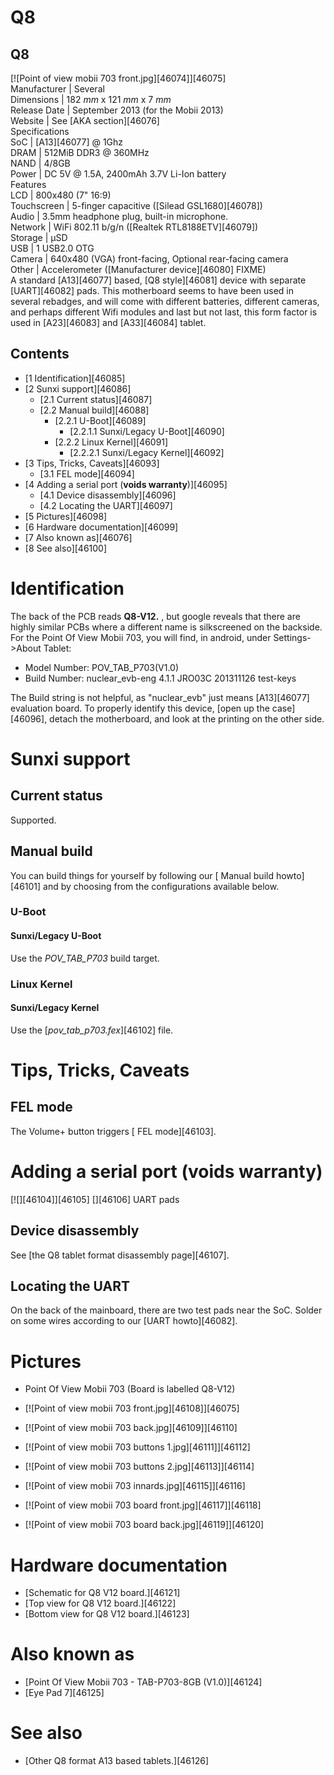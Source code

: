 # Q8
Q8  
---  
[![Point of view mobii 703 front.jpg][46074]][46075]  
Manufacturer |  Several   
Dimensions |  182 _mm_ x 121 _mm_ x 7 _mm_  
Release Date |  September 2013 (for the Mobii 2013)   
Website |  See [AKA section][46076]  
Specifications   
SoC |  [A13][46077] @ 1Ghz   
DRAM |  512MiB DDR3 @ 360MHz   
NAND |  4/8GB   
Power |  DC 5V @ 1.5A, 2400mAh 3.7V Li-Ion battery   
Features   
LCD |  800x480 (7" 16:9)   
Touchscreen |  5-finger capacitive ([Silead GSL1680][46078])   
Audio |  3.5mm headphone plug, built-in microphone.   
Network |  WiFi 802.11 b/g/n ([Realtek RTL8188ETV][46079])   
Storage |  µSD   
USB |  1 USB2.0 OTG   
Camera |  640x480 (VGA) front-facing, Optional rear-facing camera   
Other |  Accelerometer ([Manufacturer device][46080] FIXME)   
A standard [A13][46077] based, [Q8 style][46081] device with separate [UART][46082] pads. 
This motherboard seems to have been used in several rebadges, and will come with different batteries, different cameras, and perhaps different Wifi modules and last but not last, this form factor is used in [A23][46083] and [A33][46084] tablet. 
## Contents
  * [1 Identification][46085]
  * [2 Sunxi support][46086]
    * [2.1 Current status][46087]
    * [2.2 Manual build][46088]
      * [2.2.1 U-Boot][46089]
        * [2.2.1.1 Sunxi/Legacy U-Boot][46090]
      * [2.2.2 Linux Kernel][46091]
        * [2.2.2.1 Sunxi/Legacy Kernel][46092]
  * [3 Tips, Tricks, Caveats][46093]
    * [3.1 FEL mode][46094]
  * [4 Adding a serial port (**voids warranty**)][46095]
    * [4.1 Device disassembly][46096]
    * [4.2 Locating the UART][46097]
  * [5 Pictures][46098]
  * [6 Hardware documentation][46099]
  * [7 Also known as][46076]
  * [8 See also][46100]

# Identification
The back of the PCB reads **Q8-V12.** , but google reveals that there are highly similar PCBs where a different name is silkscreened on the backside. 
For the Point Of View Mobii 703, you will find, in android, under Settings->About Tablet: 
  * Model Number: POV_TAB_P703(V1.0)
  * Build Number: nuclear_evb-eng 4.1.1 JRO03C 201311126 test-keys

The Build string is not helpful, as "nuclear_evb" just means [A13][46077] evaluation board. 
To properly identify this device, [open up the case][46096], detach the motherboard, and look at the printing on the other side. 
# Sunxi support
## Current status
Supported. 
## Manual build
You can build things for yourself by following our [ Manual build howto][46101] and by choosing from the configurations available below. 
### U-Boot
#### Sunxi/Legacy U-Boot
Use the _POV_TAB_P703_ build target. 
### Linux Kernel
#### Sunxi/Legacy Kernel
Use the [_pov_tab_p703.fex_][46102] file. 
# Tips, Tricks, Caveats
## FEL mode
The Volume+ button triggers [ FEL mode][46103]. 
# Adding a serial port (**voids warranty**)
[![][46104]][46105]
[][46106]
UART pads
## Device disassembly
See [the Q8 tablet format disassembly page][46107]. 
## Locating the UART
On the back of the mainboard, there are two test pads near the SoC. Solder on some wires according to our [UART howto][46082]. 
# Pictures
  * Point Of View Mobii 703 (Board is labelled Q8-V12)

  * [![Point of view mobii 703 front.jpg][46108]][46075]
  * [![Point of view mobii 703 back.jpg][46109]][46110]
  * [![Point of view mobii 703 buttons 1.jpg][46111]][46112]
  * [![Point of view mobii 703 buttons 2.jpg][46113]][46114]
  * [![Point of view mobii 703 innards.jpg][46115]][46116]
  * [![Point of view mobii 703 board front.jpg][46117]][46118]
  * [![Point of view mobii 703 board back.jpg][46119]][46120]

# Hardware documentation
  * [Schematic for Q8 V12 board.][46121]
  * [Top view for Q8 V12 board.][46122]
  * [Bottom view for Q8 V12 board.][46123]

# Also known as
  * [Point Of View Mobii 703 - TAB-P703-8GB (V1.0)][46124]
  * [Eye Pad 7][46125]

# See also
  * [Other Q8 format A13 based tablets.][46126]
